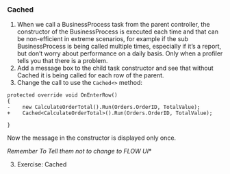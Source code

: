 ﻿### Cached
1.	When we call a BusinessProcess task from the parent controller, the constructor of the BusinessProcess is executed each time and that can be non-efficient in extreme scenarios, for example if the sub BusinessProcess is being called multiple times, especially if it’s a report, but don’t worry about performance on a daily basis. Only when a profiler tells you that there is a problem.
2.	Add a message box to the child task constructor and see that without Cached it is being called for each row of the parent.
3.	Change the call to use the `Cached<>` method:
```csdiff
protected override void OnEnterRow()
{
-    new CalculateOrderTotal().Run(Orders.OrderID, TotalValue);
+    Cached<CalculateOrderTotal>().Run(Orders.OrderID, TotalValue);

}
```
Now the message in the constructor is displayed only once.

*Remember To Tell them not to change to FLOW UI**

3.	Exercise: Cached

